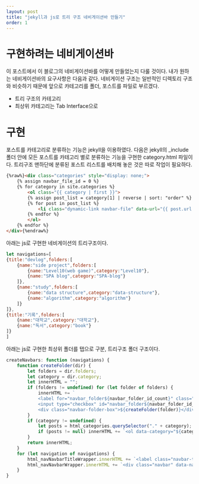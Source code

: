 ```yaml
---
layout: post
title: "jekyll과 js로 트리 구조 네비게이션바 만들기"
order: 1
---
```

# 구현하려는 네비게이션바
이 포스트에서 이 블로그의 네비게이션바를 어떻게 만들었는지 다룰 것이다. 내가 원하는 네비게이션바의 요구사항은 다음과 같다. 네비게이션 구조는 일반적인 디렉토리 구조와 비슷하기 때문에 앞으로 카테고리를 폴더, 포스트를 파일로 부르겠다. 

* 트리 구조의 카테고리
* 최상위 카테고리는 Tab Interface으로

# 구현
포스트를 카테고리로 분류하는 기능은 jekyll을 이용하였다. 다음은  jekyll의 _include 폴더 안에 모든 포스트를 카테고리 별로 분류하는 기능을 구현한 category.html 파일이다. 트리구조 맨하단에 분류된 포스트 리스트를 배치해 놓은 것은 따로 작업이 필요하다.
```html
{%raw%}<div class="categories" style="display: none;">
    {% assign navbar_file_id = 0 %}
    {% for category in site.categories %}
        <ol class="{{ category | first }}">
        {% assign post_list = category[1] | reverse | sort: "order" %}
        {% for post in post_list %}
            <li class="dynamic-link navbar-file" data-url="{{ post.url }}">{{ post.title }}</li>
        {% endfor %}
        </ol>
    {% endfor %}
</div>{%endraw%}
```

아래는 js로 구현한 네비게이션의 트리구조이다. 
```js
let navigations=[
{title:"devlog",folders:[
    {name:"side project",folders:[
        {name:"Level10(web game)",category:"Level10"},
        {name:"SPA blog",category:"SPA-blog"}
    ]},
    {name:"study",folders:[
        {name:"data structure",category:"data-structure"},
        {name:"algorithm",category:"algorithm"}
    ]}
]},
{title:"기록",folders:[
    {name:"대학교",category:"대학교"},
    {name:"독서",category:"book"}
]}
]
```

아래는 js로 구현한 최상위 폴더를 탭으로 구분, 트리구조 폴더 구조이다. 
```js
createNavbars: function (navigations) {
    function createFolder(dir) {
        let folders = dir.folders;
        let category = dir.category;
        let innerHTML = "";
        if (folders != undefined) for (let folder of folders) {
            innerHTML += `
            <label for="navbar_folder${navbar_folder_id_count}" class="navbar-folder">${folder.name}</label>
            <input type="checkbox" id="navbar_folder${navbar_folder_id_count++}" class="navbar-folder-checkbox" ${folder.category == undefined ? "checked" : ""}>
            <div class="navbar-folder-box">${createFolder(folder)}</div>`;
        }
        if (category != undefined) {
            let posts = html_categories.querySelector("." + category);
            if (posts != null) innerHTML += `<ol data-category="${category}">${posts.innerHTML}</ol>`;
        }
        return innerHTML;
    }
    for (let navigation of navigations) {
        html_navNavbarTitleWrapper.innerHTML += `<label class="navbar-title" data-navbar="${navbar_id_count}">${navigation.title}</label>`;
        html_navNavbarWrapper.innerHTML += `<div class="navbar" data-navbar="${navbar_id_count++}">${createFolder(navigation)}</div>`;
    }
}
```